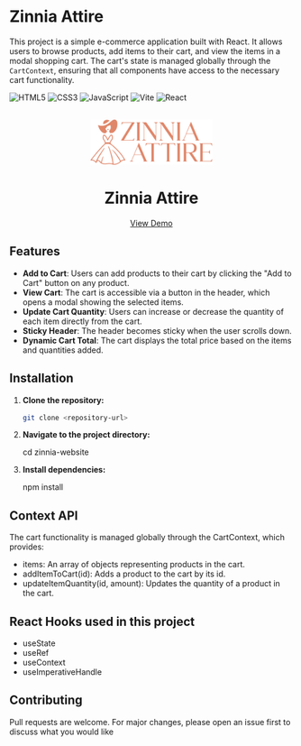 # Zinnia Attire

This project is a simple e-commerce application built with React. It allows users to browse products, add items to their cart, and view the items in a modal shopping cart. The cart's state is managed globally through the `CartContext`, ensuring that all components have access to the necessary cart functionality.

![HTML5](https://img.shields.io/badge/HTML5-E34F26?style=for-the-badge&logo=html5&logoColor=white)
![CSS3](https://img.shields.io/badge/CSS3-1572B6?style=for-the-badge&logo=css3&logoColor=white)
![JavaScript](https://img.shields.io/badge/JavaScript-F7DF1E?style=for-the-badge&logo=javascript&logoColor=black)
![Vite](https://img.shields.io/badge/Vite-646CFF?style=for-the-badge&logo=vite&logoColor=white)
![React](https://img.shields.io/badge/React-61DAFB?style=for-the-badge&logo=react&logoColor=black)

<!-- PROJECT LOGO -->
<br />
<div align="center">
 <a href="https://zinniaattire-ester.netlify.app/">
    <img src="src\assets\logo.webp" alt="Logo" height="80">
  </a>
  <h1 align="center">Zinnia Attire</h1>

  <p align="center">
    <a href="https://zinniaattire-ester.netlify.app/">View Demo</a>
  </p>
</div>

## Features

- **Add to Cart**: Users can add products to their cart by clicking the "Add to Cart" button on any product.
- **View Cart**: The cart is accessible via a button in the header, which opens a modal showing the selected items.
- **Update Cart Quantity**: Users can increase or decrease the quantity of each item directly from the cart.
- **Sticky Header**: The header becomes sticky when the user scrolls down.
- **Dynamic Cart Total**: The cart displays the total price based on the items and quantities added.

## Installation

1. **Clone the repository:**

   ```bash
   git clone <repository-url>
   ```

2. **Navigate to the project directory:**

   cd zinnia-website

3. **Install dependencies:**

   npm install

## Context API

The cart functionality is managed globally through the CartContext, which provides:

- items: An array of objects representing products in the cart.
- addItemToCart(id): Adds a product to the cart by its id.
- updateItemQuantity(id, amount): Updates the quantity of a product in the cart.

## React Hooks used in this project

- useState
- useRef
- useContext
- useImperativeHandle

## Contributing

Pull requests are welcome. For major changes, please open an issue first to discuss what you would like
